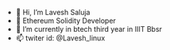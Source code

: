 - 👋 Hi, I’m Lavesh Saluja
- 👀 Ethereum Solidity Developer
- 🌱 I’m currently in btech third year in IIIT Bbsr 
- 📫 twiter id: @Lavesh_linux
  
<!---
Lavesh-Saluja/Lavesh-Saluja is a ✨ special ✨ repository because its `README.md` (this file) appears on your GitHub profile.
You can click the Preview link to take a look at your changes.
--->
